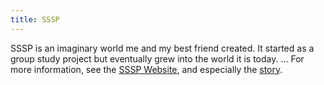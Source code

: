 ```yaml
---
title: SSSP
---
```

SSSP is an imaginary world me and my best friend created. It started as a group study project but eventually grew into the world it is today. ... For more information, see the [SSSP Website](https://sites.google.com/giftedlearningcenter.org/sssp-website), and especially the [story](https://sites.google.com/giftedlearningcenter.org/sssp-website/story-of-sssp). 
